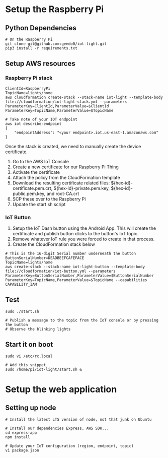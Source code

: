 # Setup the Raspberry Pi

## Python Dependencies
```
# On the Raspberry Pi
git clone git@github.com:geedo0/iot-light.git
pip3 install -r requirements.txt
```

## Setup AWS resources

### Raspberry Pi stack
```
ClientId=RaspberryPi
TopicName=lights/home
aws cloudformation create-stack --stack-name iot-light --template-body file://cloudformation/iot-light-stack.yml --parameters ParameterKey=ClientId,ParameterValue=$ClientId ParameterKey=TopicName,ParameterValue=$TopicName

# Take note of your IOT endpoint
aws iot describe-endpoint
{
    "endpointAddress": "<your endpoint>.iot.us-east-1.amazonaws.com"
}
```
Once the stack is created, we need to manually create the device certificate.
1. Go to the AWS IoT Console
2. Create a new certificate for our Raspberry Pi Thing
3. Activate the certificate
4. Attach the policy from the CloudFormation template
5. Download the resulting certificate related files: ${hex-id}-certificate.pem.crt, ${hex-id}-private.pem.key, ${hex-id}-public.pem.key, and root-CA.crt
6. SCP these over to the Raspberry Pi
7. Update the start.sh script

### IoT Button
1. Setup the IoT Dash button using the Android App. This will create the certificate and publish button clicks to the button's IoT topic.
2. Remove whatever IoT rule you were forced to create in that process.
3. Create the CloudFormation stack below
```
# This is the 16-digit Serial number underneath the button
ButtonSerialNumber=DEADBEEFCAFEFACE
TopicName=lights/home
aws create-stack --stack-name iot-light-button --template-body file://cloudformation/iot-button.yml --parameters ParameterKey=ButtonSerialNumber,ParameterValue=$ButtonSerialNumber ParameterKey=TopicName,ParameterValue=$TopicName --capabilities CAPABILITY_IAM
```

## Test 
```
sudo ./start.sh

# Publish a message to the topic from the IoT console or by pressing the button
# Observe the blinking lights
```

## Start it on boot
```
sudo vi /etc/rc.local

# Add this snippet
sudo /home/pi/iot-light/start.sh &
```

# Setup the web application

## Setting up node
```
# Install the latest LTS version of node, not that junk on Ubuntu

# Install our dependencies Express, AWS SDK... 
cd express-app
npm install

# Update your IoT configuration (region, endpoint, topic)
vi package.json
```
